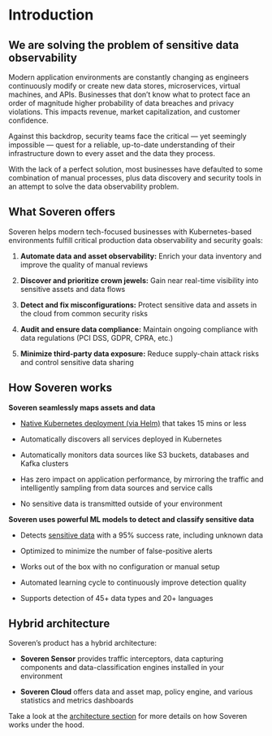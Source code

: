 # Introduction

## We are solving the problem of sensitive data observability

Modern application environments are constantly changing as engineers continuously modify or create new data stores, microservices, virtual machines, and APIs. Businesses that don’t know what to protect face an order of magnitude higher probability of data breaches and privacy violations. This impacts revenue, market capitalization, and customer confidence.

Against this backdrop, security teams face the critical — yet seemingly impossible — quest for a reliable, up-to-date understanding of their infrastructure down to every asset and the data they process.

With the lack of a perfect solution, most businesses have defaulted to some combination of manual processes, plus data discovery and security tools in an attempt to solve the data observability problem.

## What Soveren offers

Soveren helps modern tech-focused businesses with Kubernetes-based environments fulfill critical production data observability and security goals:

1. **Automate data and asset observability:** Enrich your data inventory and improve the quality of manual reviews

2. **Discover and prioritize crown jewels:** Gain near real-time visibility into sensitive assets and data flows

3. **Detect and fix misconfigurations:** Protect sensitive data and assets in the cloud from common security risks

4. **Audit and ensure data compliance:** Maintain ongoing compliance with data regulations (PCI DSS, GDPR, CPRA, etc.)

5. **Minimize third-party data exposure:** Reduce supply-chain attack risks and control sensitive data sharing

## How Soveren works

**Soveren seamlessly maps assets and data**

* [Native Kubernetes deployment (via Helm)](getting-started/quick-start/) that takes 15 mins or less

* Automatically discovers all services deployed in Kubernetes

* Automatically monitors data sources like S3 buckets, databases and Kafka clusters 

* Has zero impact on application performance, by mirroring the traffic and intelligently sampling from data sources and service calls

* No sensitive data is transmitted outside of your environment

**Soveren uses powerful ML models to detect and classify sensitive data**

* Detects [sensitive data](user-guide/data-model/) with a 95% success rate, including unknown data

* Optimized to minimize the number of false-positive alerts

* Works out of the box with no configuration or manual setup

* Automated learning cycle to continuously improve detection quality

* Supports detection of 45+ data types and 20+ languages

## Hybrid architecture

Soveren’s product has a hybrid architecture:

* **Soveren Sensor** provides traffic interceptors, data capturing components and data-classification engines installed in your environment

* **Soveren Cloud** offers data and asset map, policy engine, and various statistics and metrics dashboards

Take a look at the [architecture section](architecture/overview/) for more details on how Soveren works under the hood.
